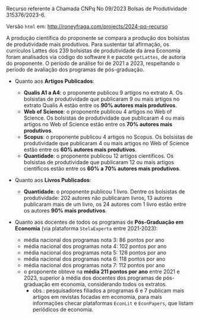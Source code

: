 
Recurso referente à Chamada CNPq No 09/2023 Bolsas de Produtividade 315376/2023-6.

Versão `html` em: <http://roneyfraga.com/projects/2024-pq-recurso>

A produção científica do proponente se compara a produção dos bolsistas de produtividade mais produtivos. Para sustentar tal afirmação, os currículos Lattes dos 239 bolsistas de produtividade da área Economia foram analisados via código do software `R` e pacote `getLattes`, de autoria do proponente. O período de análise foi de 2021 a 2023, respeitando o período de avaliação dos programas de pós-graduação.

- Quanto aos **Artigos Publicados**:
  - **Qualis A1 a A4**: o proponente publicou 9 artigos no extrato A. Os bolsistas de produtividade que publicaram 9 ou mais artigos no extrato Qualis A estão entre os **90% autores mais produtivos**.
  - **Web of Science**: o proponente publicou 4 artigos no Web of Science. Os bolsistas de produtividade que publicaram 4 ou mais artigos no Web of Science estão entre os **70% autores mais produtivos**.
  - **Scopus**: o proponente publicou 4 artigos no Scopus. Os bolsistas de produtividade que publicaram 4 ou mais artigos no Web of Science estão entre os **60% autores mais produtivos**.
  - **Quantidade**: o proponente publicou 12 artigos científicos. Os bolsistas de produtividade que publicaram 12 ou mais artigos científicos estão entre os **60% a 70% autores mais produtivos**.

- Quanto aos **Livros Publicados**:
  - **Quantidade**: o proponente publicou 1 livro. Dentre os bolsistas de produtividade: 202 autores não publicaram livros, 13 autores publicaram mais de um livro, os 24 autores com 1 livro estão entre os autores **90% mais produtivos**.

- Quanto aos docentes de todos os programas de **Pós-Graduação em Economia** (via plataforma `StelaExperta` entre 2021-2023):
  - média nacional dos programas nota 3: 86 pontos por ano
  - média nacional dos programas nota 4: 102 pontos por ano
  - média nacional dos programas nota 5: 126 pontos por ano
  - média nacional dos programas nota 6: 118 pontos por ano
  - média nacional dos programas nota 7: 112 pontos por ano
  - o proponente obteve na **média 211 pontos por ano** entre 2021 e 2023, superior à média dos docentes dos programas de pós-graduação em economia, considerando todos os extratos.
    - obs.: pesquisadores filiados a programas 6 e 7 publicam mais artigos em revistas focadas em economia, para mais informações checar plataformas `EconLit` e `EconPapers`, que listam periódicos de economia.
 
